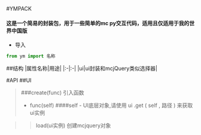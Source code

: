 #YMPACK
#### 这是一个简易的封装包，用于一些简单的mc py交互代码，适用且仅适用于我的世界中国版
- 导入
```python
from ym import 名称
```
##结构
|属性名称|用途|
|:-|:-|
|ui|ui封装和mcjQuery类似选择器|

#API
##UI
>###create(func) 引入函数
>- func(self)
>####self - UI底层对象,请使用 ui .get ( self , 路径 ) 来获取ui实例

>>load(ui实例) 创建mcjquery对象 
>>